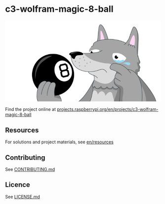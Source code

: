 # c3-wolfram-magic-8-ball

![c3-wolfram-magic-8-ball](banner.png)

Find the project online at [projects.raspberrypi.org/en/projects/c3-wolfram-magic-8-ball](https://projects.raspberrypi.org/en/projects/c3-wolfram-magic-8-ball)

## Resources
For solutions and project materials, see [en/resources](https://github.com/raspberrypilearning/c3-wolfram-magic-8-ball/tree/master/en/resources)

## Contributing
See [CONTRIBUTING.md](CONTRIBUTING.md)

## Licence
 See [LICENSE.md](LICENSE.md)